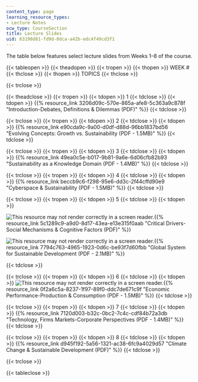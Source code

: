```yaml
---
content_type: page
learning_resource_types:
- Lecture Notes
ocw_type: CourseSection
title: Lecture Slides
uid: 63198d81-fd9d-0dca-a42b-edc4f49cd3f1
---
```


The table below features select lecture slides from Weeks 1–8 of the course.

{{< tableopen >}}
{{< theadopen >}}
{{< tropen >}}
{{< thopen >}}
WEEK #
{{< thclose >}}
{{< thopen >}}
TOPICS
{{< thclose >}}

{{< trclose >}}

{{< theadclose >}}
{{< tropen >}}
{{< tdopen >}}
1
{{< tdclose >}}
{{< tdopen >}}
{{% resource_link 3206d09c-570e-865a-afe8-5c363a9c878f "Introduction-Debates, Definitions & Dilemmas (PDF)" %}}
{{< tdclose >}}

{{< trclose >}}
{{< tropen >}}
{{< tdopen >}}
2
{{< tdclose >}}
{{< tdopen >}}
{{% resource_link e90cda9c-9a00-d0df-d88d-96bb1837bd56 "Evolving Concepts: Growth vs. Sustainability (PDF - 1.5MB)" %}}
{{< tdclose >}}

{{< trclose >}}
{{< tropen >}}
{{< tdopen >}}
3
{{< tdclose >}}
{{< tdopen >}}
{{% resource_link 49ea0c5e-b017-9b81-9a6e-6d06cfb82b93 "Sustainability as a Knowledge Domain (PDF - 1.4MB)" %}}
{{< tdclose >}}

{{< trclose >}}
{{< tropen >}}
{{< tdopen >}}
4
{{< tdclose >}}
{{< tdopen >}}
{{% resource_link beccb9c6-f298-95e6-dd3c-2f44cffd90e9 "Cyberspace & Sustainability (PDF - 1.5MB)" %}}
{{< tdclose >}}

{{< trclose >}}
{{< tropen >}}
{{< tdopen >}}
5
{{< tdclose >}}
{{< tdopen >}}


![This resource may not render correctly in a screen reader.](/images/inacessible.gif){{% resource_link 5c1289c9-a9d0-8d17-43ea-e13e315f0aab "Critical Drivers-Social Mechanisms & Cognitive Factors (PDF)" %}}

![This resource may not render correctly in a screen reader.](/images/inacessible.gif){{% resource_link 7794c763-4965-1923-0d6c-be93f7d60fbb "Global System for Sustainable Development (PDF - 2.1MB)" %}}


{{< tdclose >}}

{{< trclose >}}
{{< tropen >}}
{{< tdopen >}}
6
{{< tdclose >}}
{{< tdopen >}}
![This resource may not render correctly in a screen reader.](/images/inacessible.gif){{% resource_link 0f2a6c5a-8237-1f97-89f0-ddc7de671c9f "Economic Performance-Production & Consumption (PDF - 1.5MB)" %}}
{{< tdclose >}}

{{< trclose >}}
{{< tropen >}}
{{< tdopen >}}
7
{{< tdclose >}}
{{< tdopen >}}
{{% resource_link 7120d003-b32c-0bc2-7c4c-cdf84b72a3db "Technology, Firms Markets-Corporate Perspectives (PDF - 1.4MB)" %}}
{{< tdclose >}}

{{< trclose >}}
{{< tropen >}}
{{< tdopen >}}
8
{{< tdclose >}}
{{< tdopen >}}
{{% resource_link d945f192-5a56-1321-ac38-6fc9a4029d57 "Climate Change & Sustainable Development (PDF)" %}}
{{< tdclose >}}

{{< trclose >}}

{{< tableclose >}}